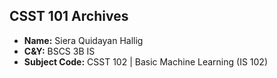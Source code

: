 ## **CSST 101 Archives**

- **Name:** Siera Quidayan Hallig
- **C&Y:** BSCS 3B IS
- **Subject Code:** CSST 102 | Basic Machine Learning (IS 102)
